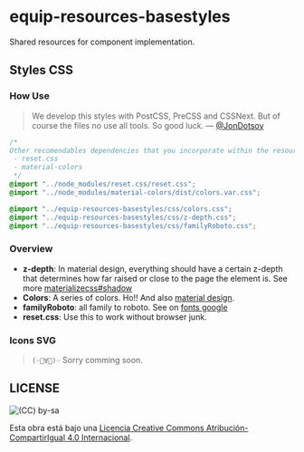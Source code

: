 # equip-resources-basestyles
Shared resources for component implementation.

## Styles CSS
### How Use

> We develop this styles with PostCSS, PreCSS and CSSNext. But of course the files no use all tools. So good luck.
> — [@JonDotsoy][]

```css
/*
Other recomendables dependencies that you incorporate within the resources.
 - reset.css
 - material-colors
 */
@import "../node_modules/reset.css/reset.css";
@import "../node_modules/material-colors/dist/colors.var.css";

@import "../equip-resources-basestyles/css/colors.css";
@import "../equip-resources-basestyles/css/z-depth.css";
@import "../equip-resources-basestyles/css/familyRoboto.css";
```

### Overview

 - **z-depth**: In material design, everything should have a certain z-depth that determines how far raised or close to the page the element is. See more [materializecss#shadow](http://materializecss.com/shadow.html)
 - **Colors**: A series of colors. Ho!! And also [material design](https://www.npmjs.com/package/material-colors).
 - **familyRoboto**: all family to roboto. See on [fonts google](https://fonts.google.com/?query=roboto)
 - **reset.css**: Use this to work without browser junk.


### Icons SVG
> `(☞ﾟ∀ﾟ)☞` Sorry comming soon.

## LICENSE
![(CC) by-sa](https://i.creativecommons.org/l/by-sa/4.0/80x15.png)

Esta obra está bajo una [Licencia Creative Commons Atribución-CompartirIgual 4.0 Internacional](http://creativecommons.org/licenses/by-sa/4.0/).

[@JonDotsoy]: https://github.com/jondotsoy
